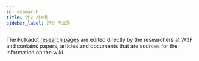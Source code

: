 ```yaml
---
id: research
title: 연구 자료들
sidebar_label: 연구 자료들
---
```


The Polkadot [research pages](https://research.polkadot.network) are edited directly by the researchers at W3F and contains papers, articles and documents that are sources for the information on the wiki.
